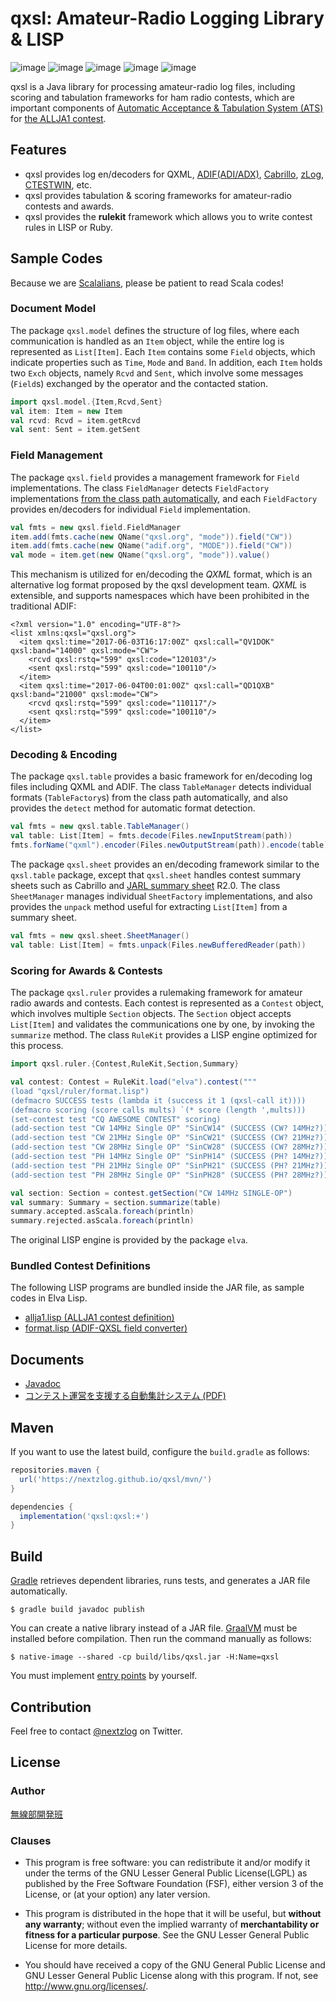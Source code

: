 qxsl: Amateur-Radio Logging Library & LISP
====

![image](https://img.shields.io/badge/Gradle-6-red.svg)
![image](https://img.shields.io/badge/OpenJDK-SE11-red.svg)
![image](https://img.shields.io/badge/GraalVM-20.0-red.svg)
![image](https://img.shields.io/badge/JRuby-9.2-orange.svg)
![image](https://img.shields.io/badge/license-LGPL3-darkblue.svg)

qxsl is a Java library for processing amateur-radio log files, including scoring and tabulation frameworks for ham radio contests, which are important components of [Automatic Acceptance & Tabulation System (ATS)](https://github.com/nextzlog/ats4) for [the ALLJA1 contest](http://ja1zlo.u-tokyo.org/allja1).

## Features

- qxsl provides log en/decoders for QXML, [ADIF(ADI/ADX)](http://adif.org), [Cabrillo](https://wwrof.org/cabrillo/), [zLog](http://www.zlog.org), [CTESTWIN](http://e.gmobb.jp/ctestwin/Download.html), etc.
- qxsl provides tabulation & scoring frameworks for amateur-radio contests and awards.
- qxsl provides the **rulekit** framework which allows you to write contest rules in LISP or Ruby.

## Sample Codes

Because we are [Scalalians](https://www.scala-lang.org/), please be patient to read Scala codes!

### Document Model

The package `qxsl.model` defines the structure of log files, where each communication is handled as an `Item` object, while the entire log is represented as `List[Item]`.
Each `Item` contains some `Field` objects, which indicate properties such as `Time`, `Mode` and `Band`.
In addition, each `Item` holds two `Exch` objects, namely `Rcvd` and `Sent`, which involve some messages (`Field`s) exchanged by the operator and the contacted station.

```Scala
import qxsl.model.{Item,Rcvd,Sent}
val item: Item = new Item
val rcvd: Rcvd = item.getRcvd
val sent: Sent = item.getSent
```

### Field Management

The package `qxsl.field` provides a management framework for `Field` implementations.
The class `FieldManager` detects `FieldFactory` implementations [from the class path automatically](https://docs.oracle.com/en/java/javase/11/docs/api/java.base/java/util/ServiceLoader.html), and each `FieldFactory` provides en/decoders for individual `Field` implementation.

```Scala
val fmts = new qxsl.field.FieldManager
item.add(fmts.cache(new QName("qxsl.org", "mode")).field("CW"))
item.add(fmts.cache(new QName("adif.org", "MODE")).field("CW"))
val mode = item.get(new QName("qxsl.org", "mode")).value()
```

This mechanism is utilized for en/decoding the *QXML* format, which is an alternative log format proposed by the qxsl development team.
*QXML* is extensible, and supports namespaces which have been prohibited in the traditional ADIF:

```XML:sample.qxml
<?xml version="1.0" encoding="UTF-8"?>
<list xmlns:qxsl="qxsl.org">
  <item qxsl:time="2017-06-03T16:17:00Z" qxsl:call="QV1DOK" qxsl:band="14000" qxsl:mode="CW">
    <rcvd qxsl:rstq="599" qxsl:code="120103"/>
    <sent qxsl:rstq="599" qxsl:code="100110"/>
  </item>
  <item qxsl:time="2017-06-04T00:01:00Z" qxsl:call="QD1QXB" qxsl:band="21000" qxsl:mode="CW">
    <rcvd qxsl:rstq="599" qxsl:code="110117"/>
    <sent qxsl:rstq="599" qxsl:code="100110"/>
  </item>
</list>
```

### Decoding & Encoding

The package `qxsl.table` provides a basic framework for en/decoding log files including QXML and ADIF.
The class `TableManager` detects individual formats (`TableFactory`s) from the class path automatically, and also provides the `detect` method for automatic format detection.

```Scala
val fmts = new qxsl.table.TableManager()
val table: List[Item] = fmts.decode(Files.newInputStream(path))
fmts.forName("qxml").encoder(Files.newOutputStream(path)).encode(table)
```

The package `qxsl.sheet` provides an en/decoding framework similar to the `qxsl.table` package, except that `qxsl.sheet` handles contest summary sheets such as Cabrillo and [JARL summary sheet](https://www.jarl.org/Japanese/1_Tanoshimo/1-1_Contest/e-log.htm) R2.0.
The class `SheetManager` manages individual `SheetFactory` implementations, and also provides the `unpack` method useful for extracting `List[Item]` from a summary sheet.

```Scala
val fmts = new qxsl.sheet.SheetManager()
val table: List[Item] = fmts.unpack(Files.newBufferedReader(path))
```

### Scoring for Awards & Contests

The package `qxsl.ruler` provides a rulemaking framework for amateur radio awards and contests.
Each contest is represented as a `Contest` object, which involves multiple `Section` objects.
The `Section` object accepts `List[Item]` and validates the communications one by one, by invoking the `summarize` method.
The class `RuleKit` provides a LISP engine optimized for this process.

```Scala
import qxsl.ruler.{Contest,RuleKit,Section,Summary}

val contest: Contest = RuleKit.load("elva").contest("""
(load "qxsl/ruler/format.lisp")
(defmacro SUCCESS tests (lambda it (success it 1 (qxsl-call it))))
(defmacro scoring (score calls mults) `(* score (length ',mults)))
(set-contest test "CQ AWESOME CONTEST" scoring)
(add-section test "CW 14MHz Single OP" "SinCW14" (SUCCESS (CW? 14MHz?)))
(add-section test "CW 21MHz Single OP" "SinCW21" (SUCCESS (CW? 21MHz?)))
(add-section test "CW 28MHz Single OP" "SinCW28" (SUCCESS (CW? 28MHz?)))
(add-section test "PH 14MHz Single OP" "SinPH14" (SUCCESS (PH? 14MHz?)))
(add-section test "PH 21MHz Single OP" "SinPH21" (SUCCESS (PH? 21MHz?)))
(add-section test "PH 28MHz Single OP" "SinPH28" (SUCCESS (PH? 28MHz?)))""")

val section: Section = contest.getSection("CW 14MHz SINGLE-OP")
val summary: Summary = section.summarize(table)
summary.accepted.asScala.foreach(println)
summary.rejected.asScala.foreach(println)
```

The original LISP engine is provided by the package `elva`.

### Bundled Contest Definitions

The following LISP programs are bundled inside the JAR file, as sample codes in Elva Lisp.

- [allja1.lisp (ALLJA1 contest definition)](https://github.com/nextzlog/qxsl/tree/master/src/main/resources/qxsl/ruler/allja1.lisp)
- [format.lisp (ADIF-QXSL field converter)](https://github.com/nextzlog/qxsl/tree/master/src/main/resources/qxsl/ruler/format.lisp)

## Documents

- [Javadoc](https://nextzlog.github.io/qxsl/doc/index.html)
- [コンテスト運営を支援する自動集計システム (PDF)](https://pafelog.net/ats4.pdf)

## Maven

If you want to use the latest build, configure the `build.gradle` as follows:

```Groovy:build.gradle
repositories.maven {
  url('https://nextzlog.github.io/qxsl/mvn/')
}

dependencies {
  implementation('qxsl:qxsl:+')
}
```

## Build

[Gradle](https://gradle.org/) retrieves dependent libraries, runs tests, and generates a JAR file automatically.

```shell
$ gradle build javadoc publish
```

You can create a native library instead of a JAR file.
[GraalVM](https://www.graalvm.org) must be installed before compilation.
Then run the command manually as follows:

```shell
$ native-image --shared -cp build/libs/qxsl.jar -H:Name=qxsl
```

You must implement [entry points](https://www.graalvm.org/sdk/javadoc/org/graalvm/nativeimage/c/function/CEntryPoint.html) by yourself.

## Contribution

Feel free to contact [@nextzlog](https://twitter.com/nextzlog) on Twitter.

## License

### Author

[無線部開発班](https://pafelog.net)

### Clauses

- This program is free software: you can redistribute it and/or modify it under the terms of the GNU Lesser General Public License(LGPL) as published by the Free Software Foundation (FSF), either version 3 of the License, or (at your option) any later version.

- This program is distributed in the hope that it will be useful, but **without any warranty**; without even the implied warranty of **merchantability or fitness for a particular purpose**.
See the GNU Lesser General Public License for more details.

- You should have received a copy of the GNU General Public License and GNU Lesser General Public License along with this program.
If not, see <http://www.gnu.org/licenses/>.
